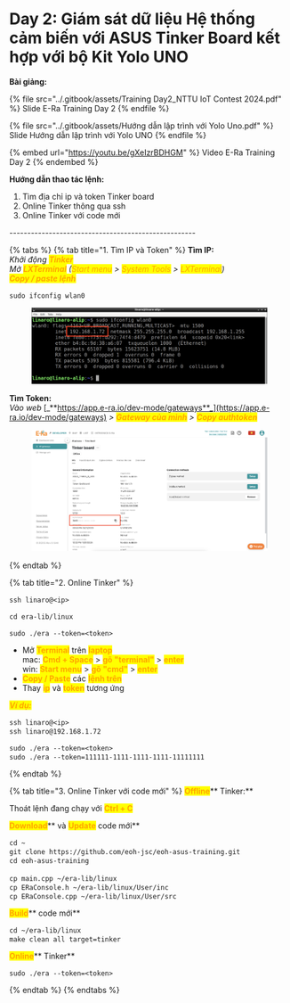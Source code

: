 # Day 2: Giám sát dữ liệu Hệ thống cảm biến với ASUS Tinker Board kết hợp với bộ Kit Yolo UNO

**Bài giảng:**

{% file src="../.gitbook/assets/Training Day2_NTTU IoT Contest 2024.pdf" %}
Slide E-Ra Training Day 2
{% endfile %}

{% file src="../.gitbook/assets/Hướng dẫn lập trình với Yolo Uno.pdf" %}
Slide Hướng dẫn lập trình với Yolo UNO
{% endfile %}

{% embed url="https://youtu.be/gXeIzrBDHGM" %}
Video E-Ra Training Day 2
{% endembed %}

**Hướng dẫn thao tác lệnh:**

1. Tìm địa chỉ ip và token Tinker board
2. Online Tinker thông qua ssh
3. Online Tinker với code mới

\----------------------------------------------------

{% tabs %}
{% tab title="1. Tìm IP và Token" %}
**Tìm IP:** \
_Khởi động <mark style="color:orange;">**Tinker**</mark>_\
_Mở <mark style="color:orange;">**LXTerminal**</mark> (<mark style="color:orange;">Start menu</mark> > <mark style="color:orange;">System Tools</mark> > <mark style="color:orange;">LXTerminal</mark>)_\
_<mark style="color:orange;">**Copy / paste lệnh**</mark>_

```
sudo ifconfig wlan0
```

<figure><img src="../.gitbook/assets/get-ip-edit.png" alt=""><figcaption></figcaption></figure>



**Tìm Token:**\
_Vào web_ [_**https://app.e-ra.io/dev-mode/gateways**_](https://app.e-ra.io/dev-mode/gateways) _>_ _<mark style="color:orange;">**Gateway của mình**</mark>_ _>_ _<mark style="color:orange;">**Copy authtoken**</mark>_

<figure><img src="../.gitbook/assets/tinker-authtoken-off.png" alt=""><figcaption></figcaption></figure>
{% endtab %}

{% tab title="2. Online Tinker" %}
```
ssh linaro@<ip>
```

```
cd era-lib/linux
```

```
sudo ./era --token=<token>
```

* Mở <mark style="color:orange;">**Terminal**</mark> trên <mark style="color:orange;">**laptop**</mark>\
  mac: <mark style="color:orange;">**Cmd + Space**</mark> > <mark style="color:orange;">**gõ "terminal"**</mark> > <mark style="color:orange;">**enter**</mark>\
  win: <mark style="color:orange;">**Start menu**</mark> > <mark style="color:orange;">**gõ "cmd"**</mark> > <mark style="color:orange;">**enter**</mark>
* <mark style="color:orange;">**Copy / Paste**</mark> các <mark style="color:orange;">**lệnh trên**</mark>
* Thay <mark style="color:orange;">**ip**</mark> và <mark style="color:orange;">**token**</mark> tương ứng



_<mark style="color:orange;">**Ví dụ:**</mark>_

```
ssh linaro@<ip>
ssh linaro@192.168.1.72
```

```
sudo ./era --token=<token>
sudo ./era --token=111111-1111-1111-1111-11111111
```
{% endtab %}

{% tab title="3. Online Tinker với code mới" %}
<mark style="color:orange;">**Offline**</mark>** Tinker:**

Thoát lệnh đang chạy với <mark style="color:orange;">**Ctrl + C**</mark>



<mark style="color:orange;">**Download**</mark>** và **<mark style="color:orange;">**Update**</mark>** code mới**

```
cd ~
git clone https://github.com/eoh-jsc/eoh-asus-training.git
cd eoh-asus-training

cp main.cpp ~/era-lib/linux
cp ERaConsole.h ~/era-lib/linux/User/inc
cp ERaConsole.cpp ~/era-lib/linux/User/src
```



<mark style="color:orange;">**Build**</mark>** code mới**

```
cd ~/era-lib/linux
make clean all target=tinker
```



<mark style="color:orange;">**Online**</mark>** Tinker**

```
sudo ./era --token=<token>
```
{% endtab %}
{% endtabs %}
